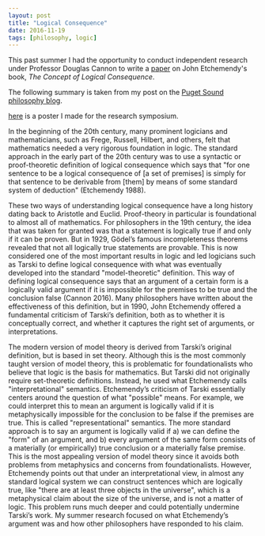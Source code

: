 ```yaml
---
layout: post
title: "Logical Consequence"
date: 2016-11-19
tags: [philosophy, logic]
---
```


This past summer I had the opportunity to conduct independent research under Professor Douglas Cannon to write a [paper](http://soundideas.pugetsound.edu/summer_research/276) on John Etchemendy's book, *The Concept of Logical Consequence*.

The following summary is taken from my post on the [Puget Sound philosophy blog](https://pugetsoundphilosophy.wordpress.com/2016/10/19/summer-research-project-what-is-logical-consequence/).

[here](/assets/logic_poster.pdf) is a poster I made for the research symposium.

In the beginning of the 20th century, many prominent logicians and mathematicians, such as Frege, Russell, Hilbert, and others, felt that mathematics needed a very rigorous foundation in logic. The standard approach in the early part of the 20th century was to use a syntactic or proof-theoretic definition of logical consequence which says that "for one sentence to be a logical consequence of [a set of premises] is simply for that sentence to be derivable from [them] by means of some standard system of deduction" (Etchemendy 1988).

These two ways of understanding logical consequence have a long history dating back to Aristotle and Euclid. Proof-theory in particular is foundational to almost all of mathematics. For philosophers in the 19th century, the idea that was taken for granted was that a statement is logically true if and only if it can be proven. But in 1929, Gödel’s famous incompleteness theorems revealed that not all logically true statements are provable. This is now considered one of the most important results in logic and led logicians such as Tarski to define logical consequence with what was eventually developed into the standard "model-theoretic" definition. This way of defining logical consequence says that an argument of a certain form is a logically valid argument if it is impossible for the premises to be true and the conclusion false (Cannon 2016). Many philosophers have written about the effectiveness of this definition, but in 1990, John Etchemendy offered a fundamental criticism of Tarski’s definition, both as to whether it is conceptually correct, and whether it captures the right set of arguments, or interpretations.

The modern version of model theory is derived from Tarski’s original definition, but is based in set theory. Although this is the most commonly taught version of model theory, this is problematic for foundationalists who believe that logic is the basis for mathematics. But Tarski did not originally require set-theoretic definitions. Instead, he used what Etchemendy calls "interpretational" semantics. Etchemendy’s criticism of Tarski essentially centers around the question of what "possible" means. For example, we could interpret this to mean an argument is logically valid if it is metaphysically impossible for the conclusion to be false if the premises are true. This is called "representational" semantics. The more standard approach is to say an argument is logically valid if a) we can define the "form" of an argument, and b) every argument of the same form consists of a materially (or empirically) true conclusion or a materially false premise. This is the most appealing version of model theory since it avoids both problems from metaphysics and concerns from foundationalists. However, Etchemendy points out that under an interpretational view, in almost any standard logical system we can construct sentences which are logically true, like "there are at least three objects in the universe", which is a metaphysical claim about the size of the universe, and is not a matter of logic. This problem runs much deeper and could potentially undermine Tarski’s work. My summer research focused on what Etchemendy’s argument was and how other philosophers have responded to his claim.
